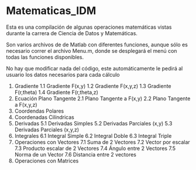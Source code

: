 # Matematicas_IDM
Esta es una compilación de algunas operaciones matemáticas vistas durante la carrera de Ciencia de Datos
y Matemáticas.

Son varios archivos de de Matlab con diferentes funciones, aunque sólo es necesario correr el archivo Menu.m, donde se desplegará el menú
con todas las funciones disponibles. 

No hay que modificar nada del código, este automáticamente le pedirá al usuario los datos necesarios para cada cálculo

1. Gradiente 
   1.1 Gradiente F(x,y)
   1.2 Gradiente F(x,y,z)
   1.3 Gradiente F(r,theta)
   1.4 Gradiente F(r,theta,z)
2. Ecuación Plano Tangente
   2.1 Plano Tangente a F(x,y)
   2.2 Plano Tangente a F(x,y,z)
3. Coordendas Polares
4. Coordenadas Cilíndricas
5. Derivadas
   5.1 Derivadas Simples
   5.2 Derivadas Parciales (x,y)
   5.3 Derivadas Parciales (x,y,z)
6. Integrales
   6.1 Integral Simple
   6.2 Integral Doble
   6.3 Integral Triple
7. Operaciones con Vectores
   7.1 Suma de 2 Vectores
   7.2 Vector por escalar
   7.3 Producto escalar de 2 Vectores
   7.4 Ángulo entre 2 Vectores
   7.5 Norma de un Vector
   7.6 Distancia entre 2 vectores
8. Operaciones con Matrices
